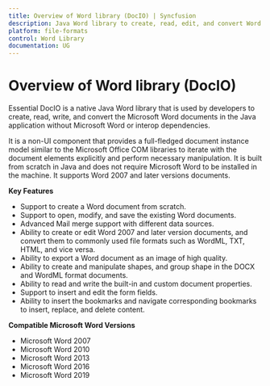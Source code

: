 ```yaml
---
title: Overview of Word library (DocIO) | Syncfusion
description: Java Word library to create, read, edit, and convert Word documents in Java applications.
platform: file-formats
control: Word Library
documentation: UG
---
```

# Overview of Word library (DocIO)

Essential DocIO is a native Java Word library that is used by developers to create, read, write, and convert the Microsoft Word documents in the Java application without Microsoft Word or interop dependencies.

It is a non-UI component that provides a full-fledged document instance model similar to the Microsoft Office COM libraries to iterate with the document elements explicitly and perform necessary manipulation. It is built from scratch in Java and does not require Microsoft Word to be installed in the machine. It supports Word 2007 and later versions documents.

**Key Features**

* Support to create a Word document from scratch.
* Support to open, modify, and save the existing Word documents.
* Advanced Mail merge support with different data sources.
* Ability to create or edit Word 2007 and later version documents, and convert them to commonly used file formats such as WordML, TXT, HTML, and vice versa.
* Ability to export a Word document as an image of high quality.
* Ability to create and manipulate shapes, and group shape in the DOCX and WordML format documents.
* Ability to read and write the built-in and custom document properties.
* Support to insert and edit the form fields.
* Ability to insert the bookmarks and navigate corresponding bookmarks to insert, replace, and delete content.

**Compatible Microsoft Word Versions**

* Microsoft Word 2007
* Microsoft Word 2010
* Microsoft Word 2013
* Microsoft Word 2016
* Microsoft Word 2019
